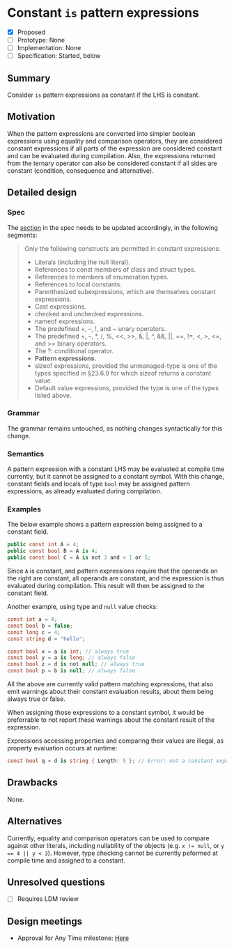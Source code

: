 # Constant `is` pattern expressions

* [x] Proposed
* [ ] Prototype: None
* [ ] Implementation: None
* [ ] Specification: Started, below

## Summary
[summary]: #summary

Consider `is` pattern expressions as constant if the LHS is constant.

## Motivation
[motivation]: #motivation

When the pattern expressions are converted into simpler boolean expressions using equality and comparison operators, they are considered constant expressions if all parts of the expression are considered constant and can be evaluated during compilation. Also, the expressions returned from the ternary operator can also be considered constant if all sides are constant (condition, consequence and alternative).

## Detailed design
[design]: #detailed-design

### Spec
The [section](https://github.com/dotnet/csharpstandard/blob/draft-v7/standard/expressions.md#1223-constant-expressions) in the spec needs to be updated accordingly, in the following segments:

> Only the following constructs are permitted in constant expressions:
> - Literals (including the null literal).
> - References to const members of class and struct types.
> - References to members of enumeration types.
> - References to local constants.
> - Parenthesized subexpressions, which are themselves constant expressions.
> - Cast expressions.
> - checked and unchecked expressions.
> - nameof expressions.
> - The predefined +, –, !, and ~ unary operators.
> - The predefined +, –, *, /, %, <<, >>, &, |, ^, &&, ||, ==, !=, <, >, <=, and >= binary operators.
> - The ?: conditional operator.
> - **Pattern expressions.**
> - sizeof expressions, provided the unmanaged-type is one of the types specified in §23.6.9 for which sizeof returns a constant value.
> - Default value expressions, provided the type is one of the types listed above.

### Grammar
The grammar remains untouched, as nothing changes syntactically for this change.

### Semantics
A pattern expression with a constant LHS may be evaluated at compile time currently, but it cannot be assigned to a constant symbol. With this change, constant fields and locals of type `bool` may be assigned pattern expressions, as already evaluated during compilation.

### Examples
The below example shows a pattern expression being assigned to a constant field.
```csharp
public const int A = 4;
public const bool B = A is 4;
public const bool C = A is not 3 and < 1 or 5; 
```

Since `A` is constant, and pattern expressions require that the operands on the right are constant, all operands are constant, and the expression is thus evaluated during compilation. This result will then be assigned to the constant field.

Another example, using type and `null` value checks:
```csharp
const int a = 4;
const bool b = false;
const long c = 4;
const string d = "hello";

const bool x = a is int; // always true
const bool y = a is long; // always false
const bool z = d is not null; // always true
const bool p = b is null; // always false
```

All the above are currently valid pattern matching expressions, that also emit warnings about their constant evaluation results, about them being always true or false.

When assigning those expressions to a constant symbol, it would be preferrable to not report these warnings about the constant result of the expression.

Expressions accessing properties and comparing their values are illegal, as property evaluation occurs at runtime:

```csharp
const bool q = d is string { Length: 5 }; // Error: not a constant expression
```

## Drawbacks
[drawbacks]: #drawbacks

None.

## Alternatives
[alternatives]: #alternatives

Currently, equality and comparison operators can be used to compare against other literals, including nullability of the objects (e.g. `x != null`, or `y == 4 || y < 3`). However, type checking cannot be currently peformed at compile time and assigned to a constant.

## Unresolved questions
[unresolved]: #unresolved-questions

- [ ] Requires LDM review

## Design meetings
[meetings]: #design-meetings

- Approval for Any Time milestone: [Here](https://github.com/dotnet/csharplang/blob/main/meetings/2023/LDM-2023-10-09.md#is-expression-evaluating-const-expression-should-be-considered-constant)